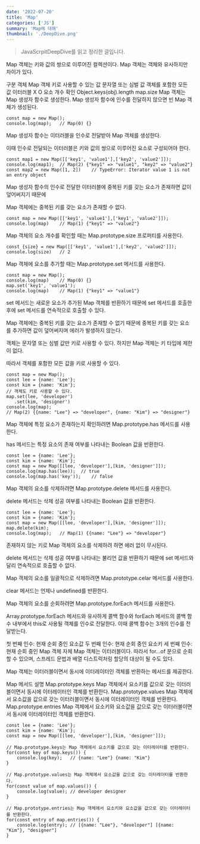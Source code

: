 ```yaml
---
date: '2022-07-20'
title: 'Map'
categories: ['JS']
summary: 'Map에 대해'
thumbnail: './DeepDive.png'
---
```

> JavaScrpitDeepDive를 읽고 정리한 글입니다.

Map 객체는 키와 값의 쌍으로 이루어진 컬렉션이다. Map 객체는 객체와 유사하지만 차이가 있다.

구분 객체 Map 객체
키로 사용할 수 있는 값 문자열 또는 심벌 값 객체를 포함한 모든 값
이터러블 X O
요소 개수 확인 Object.keys(obj).length map.size
Map 객체는 Map 생성자 함수로 생성한다. Map 생성자 함수에 인수를 전달하지 않으면 빈 Map 객체가 생성된다.

```
const map = new Map();
console.log(map);	// Map(0) {}

```

Map 생성자 함수는 이터러블을 인수로 전달받아 Map 객체를 생성한다.

이때 인수로 전달되는 이터러블은 키와 값의 쌍으로 이루어진 요소로 구성되어야 한다.

```
const map1 = new Map([['key1', 'value1'],['key2', 'value2']]);
console.log(map1);	// Map(2) {"key1" => "value1", "key2" => "value2"}
const map2 = new Map([1, 2])	// TypeError: Iterator value 1 is not an entry object

```

Map 생성자 함수의 인수로 전달한 이터러블에 중복된 키를 갖는 요소가 존재하면 값이 덮어써지기 때문에

Map 객체에는 중복된 키를 갖는 요소가 존재할 수 없다.

```
const map = new Map([['key1', 'value1'],['key1', 'value2']]);
console.log(map)	// Map(1) {"key1" => "value2"}

```

Map 객체의 요소 개수를 확인할 때는 Map.prototype.size 프로퍼티를 사용한다.

```
const {size} = new Map([['key1', 'value1'],['key2', 'value2']]);
console.log(size)	// 2

```

Map 객체에 요소를 추가할 때는 Map.prototype.set 메서드를 사용한다.

```
const map = new Map();
console.log(map)	// Map(0) {}
map.set('key1', 'value1');
console.log(map)	// Map(1) {"key1" => "value1"}

```

set 메서드는 새로운 요소가 추가된 Map 객체를 반환하기 때문에 set 메서드를 호출한 후에 set 메서드를 연속적으로 호출할 수 있다.

Map 객체에는 중복된 키를 갖는 요소가 존재할 수 없기 때문에 중복된 키를 갖는 요소를 추가하면 값이 덮어써지며 에러가 발생하지 않는다.

객체는 문자열 또는 심벌 값만 키로 사용할 수 있다. 하지만 Map 객체는 키 타입에 제한이 없다.

따라서 객체를 포함한 모든 값을 키로 사용할 수 있다.

```
const map = new Map();
const lee = {name: 'Lee'};
const kim = {name: 'Kim'};
// 객체도 키로 사용할 수 있다.
map.set(lee, 'developer')
   .set(kim, 'designer')
console.log(map);
// Map(2) {{name: "Lee"} => "developer", {name: "Kim"} => "designer"}

```

Map 객체에 특정 요소가 존재하는지 확인하려면 Map.prototype.has 메서드를 사용한다.

has 메서드는 특정 요소의 존재 여부를 나타내는 Boolean 값을 반환한다.

```
const lee = {name: 'Lee'};
const kim = {name: 'Kim'};
const map = new Map([[lee, 'developer'],[kim, 'designer']]);
console.log(map.has(lee));	// true
console.log(map.has('key'));	// false

```

Map 객체의 요소를 삭제하려면 Map.prototype.delete 메서드를 사용한다.

delete 메서드는 삭제 성공 여부를 나타내는 Boolean 값을 반환한다.

```
const lee = {name: 'Lee'};
const kim = {name: 'Kim'};
const map = new Map([[lee, 'developer'],[kim, 'designer']]);
map.delete(kim);
console.log(map);	// Map(1) {{name: "Lee"} => "developer"}

```

존재하지 않는 키로 Map 객체의 요소를 삭제하려 하면 에러 없이 무시된다.

delete 메서드는 삭제 성공 여부를 나타내는 불리언 값을 반환하기 때문에 set 메서드와 달리 연속적으로 호출할 수 없다.

Map 객체의 요소를 일괄적으로 삭제하려면 Map.prototype.celar 메서드를 사용한다.

clear 메서드는 언제나 undefined를 반환한다.

Map 객체의 요소를 순회하려면 Map.prototype.forEach 메서드를 사용한다.

Array.prototype.forEach 메서드와 유사하게 콜백 함수와 forEach 메서드의 콜백 함수 내부에서 this로 사용될 객체를 인수로 전달한다. 이때 콜백 함수는 3개의 인수를 전달받는다.

첫 번째 인수: 현재 순회 중인 요소값
두 번째 인수: 현재 순회 중인 요소키
세 번째 인수: 현재 순회 중인 Map 객체 자체
Map 객체는 이터러블이다. 따라서 for...of 문으로 순회할 수 있으며, 스프레드 문법과 배열 디스트럭처링 할당의 대상이 될 수도 있다.

Map 객체는 이터러블이면서 동시에 이터레이터인 객체를 반환하는 메서드를 제공한다.

Map 메서드 설명
Map.prototype.keys Map 객체에서 요소키를 값으로 갖는 이터러블이면서 동시에 이터레이터인 객체를 반환한다.
Map.prototype.values Map 객체에서 요소값을 값으로 갖는 이터러블이면서 동시에 이터레이터인 객체를 반환한다.
Map.prototype.entries Map 객체에서 요소키와 요소값을 값으로 갖는 이터러블이면서 동시에 이터레이터인 객체를 반환한다.

```
const lee = {name: 'Lee'};
const kim = {name: 'Kim'};
const map = new Map([[lee, 'developer'],[kim, 'designer']]);

// Map.prototype.keys는 Map 객체에서 요소키를 값으로 갖는 이터레이터를 반환한다.
for(const key of map.keys()) {
	console.log(key);	// {name: "Lee"} {name: "Kim"}
}

// Map.prototype.values는 Map 객체에서 요소값을 값으로 갖는 이터레이터를 반환한다.
for(const value of map.values()) {
	console.log(value);	// developer designer
}

// Map.prototype.entries는 Map 객체에서 요소키와 요소값을 값으로 갖는 이터레이터를 반환한다.
for(const entry of map.entries()) {
	console.log(entry);	// [{name: "Lee"}, "developer"] [{name: "Kim"}, "designer"]
}
```